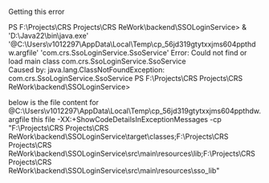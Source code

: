 Getting this error

PS F:\Projects\CRS Projects\CRS ReWork\backend\SSOLoginService>  & 'D:\Java22\bin\java.exe' '@C:\Users\v1012297\AppData\Local\Temp\cp_56jd319gtytxxjms604ppthdw.argfile' 'com.crs.SsoLoginService.SsoService'
Error: Could not find or load main class com.crs.SsoLoginService.SsoService    
Caused by: java.lang.ClassNotFoundException: com.crs.SsoLoginService.SsoService
PS F:\Projects\CRS Projects\CRS ReWork\backend\SSOLoginService> 

 below is the file content for @C:\Users\v1012297\AppData\Local\Temp\cp_56jd319gtytxxjms604ppthdw.argfile this file
 -XX:+ShowCodeDetailsInExceptionMessages -cp "F:\\Projects\\CRS Projects\\CRS ReWork\\backend\\SSOLoginService\\target\\classes;F:\\Projects\\CRS Projects\\CRS ReWork\\backend\\SSOLoginService\\src\\main\\resources\\lib;F:\\Projects\\CRS Projects\\CRS ReWork\\backend\\SSOLoginService\\src\\main\\resources\\sso_lib"
